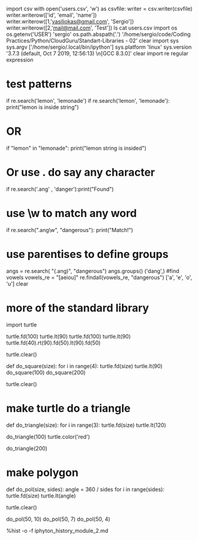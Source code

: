 import csv
with open('users.csv', 'w') as csvfile:
    writer = csv.writer(csvfile)
    writer.writerow(['id', 'email', 'name'])
    writer.writerow([1,'vasiliokas@gmail.com', 'Sergio'])
    writer.writerow([2,'mail@mail.com', 'Test'])
ls
cat users.csv
import os
os.getenv('USER')
'sergio'
os.path.abspath('.')
'/home/sergio/code/Coding Practices/Python/CloudGuru/Standart-Libraries - 02'
clear
import sys
sys.argv
['/home/sergio/.local/bin/ipython']
sys.platform
'linux'
sys.version
'3.7.3 (default, Oct  7 2019, 12:56:13) \n[GCC 8.3.0]'
clear
import re
regular expression
# test patterns
if re.search('lemon', 'lemonade')
if re.search('lemon', 'lemonade'): print("lemon is inside string")
# OR
if "lemon" in "lemonade": print("lemon string is insided")
# Or use . do say any character
if re.search('.ang' , 'danger'):print("Found")
# use \w to match any word
if re.search(".ang\w", "dangerous"): print("Match!")
# use parentises to define groups
angs = re.search( "(.ang)", "dangerous")
angs.groups()
('dang',)
#find vowels
vowels_re = "[aeiou]"
re.findall(vowels_re, "dangerous")
['a', 'e', 'o', 'u']
clear
# more of the standard library
import turtle

turtle.fd(100)
turtle.lt(90)
turtle.fd(100)
turtle.lt(90)
turtle.fd(40).rt(90).fd(50).lt(90).fd(50)

turtle.clear()

def do_square(size):
    for i in range(4):
        turtle.fd(size)
        turtle.lt(90)
do_square(100)
do_square(200)

turtle.clear()
# make turtle do a triangle
def do_triangle(size):
    for i in range(3):
        turtle.fd(size)
        turtle.lt(120)

do_triangle(100)
turtle.color('red')

do_triangle(200)

# make polygon
def do_pol(size, sides):
    angle = 360 / sides
    for i in range(sides):
        turtle.fd(size)
        turtle.lt(angle)

turtle.clear()

do_pol(50, 10)
do_pol(50, 7)
do_pol(50, 4)

%hist -o -f iphyton_history_module_2.md
